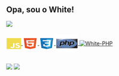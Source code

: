 ## Opa, sou o White!

<div>
  <a href="https://github.com/XxWhitexX">
  <img height="180em" src="https://github-readme-stats.vercel.app/api?username=XxWhitexX&show_icons=true&theme=dracula&include_all_commits=true&count_private=true"/>
</div>
<div style="display: inline_block"><br>
  <img align="center" alt="White-Js" height="30" width="40" src="https://raw.githubusercontent.com/devicons/devicon/master/icons/javascript/javascript-plain.svg">
  <img align="center" alt="White-HTML" height="30" width="40" src="https://raw.githubusercontent.com/devicons/devicon/master/icons/html5/html5-original.svg">
  <img align="center" alt="White-CSS" height="30" width="40" src="https://raw.githubusercontent.com/devicons/devicon/master/icons/css3/css3-original.svg">
  <img align="center" alt="White-PHP" height="50" width="60" src="https://raw.githubusercontent.com/devicons/devicon/master/icons/php/php-original.svg">
  <img align="center" alt="White-PHP" height="50" width="60" src="[https://raw.githubusercontent.com/devicons/devicon/master/icons/php/php-original.svg">
 </div>
    
  ##
 
<div> 
<a href="https://www.youtube.com/channel/UC2OEE5blB09mDfi8-X5wSAg" target="_blank"><img src="https://img.shields.io/badge/YouTube-FF0000?style=for-the-badge&logo=youtube&logoColor=white" target="_blank"></a>
<a href="https://discord.com/users/994957826353008680" target="_blank"><img src="https://img.shields.io/badge/Discord-7289DA?style=for-the-badge&logo=discord&logoColor=white" target="_blank"></a>
</div> 
